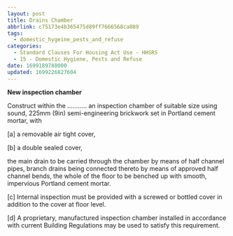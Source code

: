 ```yaml
---
layout: post
title: Drains Chamber
abbrlink: c75173e4b365475d89ff7666568ca089
tags:
  - domestic_hygeine_pests_and_refuse
categories:
  - Standard Clauses For Housing Act Use - HHSRS
  - 15 - Domestic Hygiene, Pests and Refuse
date: 1699189788000
updated: 1699226827604
---
```


**New inspection chamber**

Construct within the ........... an inspection chamber of suitable size using sound, 225mm (9in) semi-engineering brickwork set in Portland cement mortar, with

\[a] a removable air tight cover,

\[b] a double sealed cover,

the main drain to be carried through the chamber by means of half channel pipes, branch drains being connected thereto by means of approved half channel bends, the whole of the floor to be benched up with smooth, impervious Portland cement mortar.

\[c] Internal inspection must be provided with a screwed or bottled cover in addition to the cover at floor level.

\[d] A proprietary, manufactured inspection chamber installed in accordance with current Building Regulations may be used to satisfy this requirement.
